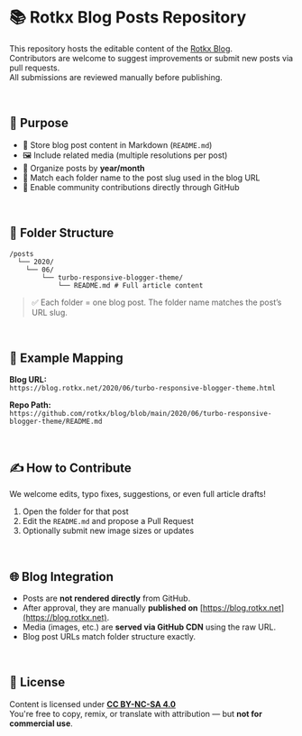 
# 📚 Rotkx Blog Posts Repository

This repository hosts the editable content of the [Rotkx Blog](https://blog.rotkx.net/).  
Contributors are welcome to suggest improvements or submit new posts via pull requests.  
All submissions are reviewed manually before publishing.

<br>

## 🎯 Purpose

- 📝 Store blog post content in Markdown (`README.md`)
- 🖼️ Include related media (multiple resolutions per post)
- 📅 Organize posts by **year/month**
- 🔗 Match each folder name to the post slug used in the blog URL
- 🤝 Enable community contributions directly through GitHub
<br>

## 📂 Folder Structure
    /posts
      └── 2020/
        └── 06/
            └── turbo-responsive-blogger-theme/
                └── README.md # Full article content

> ✅ Each folder = one blog post. The folder name matches the post’s URL slug.
<br>

## 🔗 Example Mapping

**Blog URL:**  
`https://blog.rotkx.net/2020/06/turbo-responsive-blogger-theme.html`

**Repo Path:**  
`https://github.com/rotkx/blog/blob/main/2020/06/turbo-responsive-blogger-theme/README.md`

<br>

## ✍️ How to Contribute

We welcome edits, typo fixes, suggestions, or even full article drafts!

1. Open the folder for that post
2. Edit the `README.md` and propose a Pull Request
3. Optionally submit new image sizes or updates

<br>

## 🌐 Blog Integration

- Posts are **not rendered directly** from GitHub.
- After approval, they are manually **published on** [https://blog.rotkx.net](https://blog.rotkx.net).
- Media (images, etc.) are **served via GitHub CDN** using the raw URL.
- Blog post URLs match folder structure exactly.
<br>


## 📜 License

Content is licensed under **[CC BY-NC-SA 4.0](https://creativecommons.org/licenses/by-nc-sa/4.0/)**  
You're free to copy, remix, or translate with attribution — but **not for commercial use**.


<!--
## 🧑‍💻 Maintained by

[@melgoharyme](https://github.com/melgoharyme)  
Part of the [rotkx](https://github.com/rotkx) organization
-->
